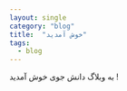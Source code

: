```yaml
---
layout: single
category: "blog"
title:  "خوش آمدید"
tags:
  - blog
---
```


به وبلاگ دانش جوی خوش آمدید !


<div class="well">
<div class="rw-ui-container"></div>
</div>
